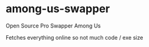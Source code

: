 # among-us-swapper
Open Source Pro Swapper Among Us


Fetches everything online so not much code / exe size
